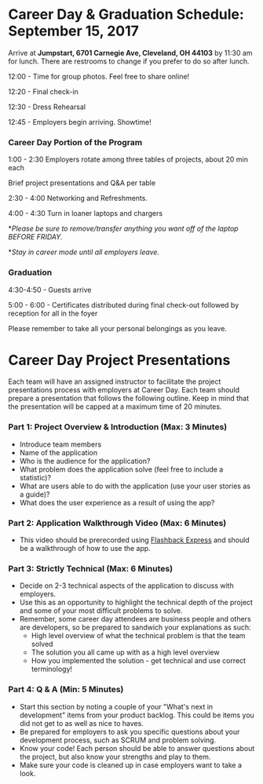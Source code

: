 # Career Day & Graduation Schedule: September 15, 2017

Arrive at **Jumpstart, 6701 Carnegie Ave, Cleveland, OH 44103** by 11:30 am for lunch. There are restrooms to change if you prefer to do so after lunch.

12:00 - Time for group photos. Feel free to share online!

12:20 - Final check-in

12:30 - Dress Rehearsal

12:45 - Employers begin arriving. Showtime!

### Career Day Portion of the Program

1:00 - 2:30 Employers rotate among three tables of projects, about 20 min each

Brief project presentations and Q&A per table

2:30 - 4:00 Networking and Refreshments.

4:00 - 4:30 Turn in loaner laptops and chargers

**Please be sure to remove/transfer anything you want off of the laptop BEFORE FRIDAY.*

**Stay in career mode until all employers leave.*

### Graduation

4:30-4:50 - Guests arrive

5:00 - 6:00 - Certificates distributed during final check-out followed by reception for all in the foyer

Please remember to take all your personal belongings as you leave.


# Career Day Project Presentations
Each team will have an assigned instructor to facilitate the project presentations process with employers at Career Day. Each team should prepare a presentation that follows the following outline. Keep in mind that the presentation will be capped at a maximum time of 20 minutes.

### Part 1: Project Overview & Introduction (Max: 3 Minutes)
- Introduce team members
- Name of the application
- Who is the audience for the application?
- What problem does the application solve (feel free to include a statistic)?
- What are users able to do with the application (use your user stories as a guide)?
- What does the user experience as a result of using the app?

### Part 2: Application Walkthrough Video (Max: 6 Minutes)
- This video should be prerecorded using [Flashback Express](https://www.flashbackrecorder.com/express/) and should be a walkthrough of how to use the app.

### Part 3: Strictly Technical (Max: 6 Minutes)
- Decide on 2-3 technical aspects of the application to discuss with employers.
- Use this as an opportunity to highlight the technical depth of the project and some of your most difficult problems to solve.
- Remember, some career day attendees are business people and others are developers, so be prepared to sandwich your explanations as such:
  - High level overview of what the technical problem is that the team solved
  - The solution you all came up with as a high level overview
  - How you implemented the solution - get technical and use correct terminology!
  
### Part 4: Q & A (Min: 5 Minutes)
- Start this section by noting a couple of your "What's next in development" items from your product backlog. This could be items you did not get to as well as nice to haves.
- Be prepared for employers to ask you specific questions about your development process, such as SCRUM and problem solving.
- Know your code! Each person should be able to answer questions about the project, but also know your strengths and play to them.
- Make sure your code is cleaned up in case employers want to take a look.
